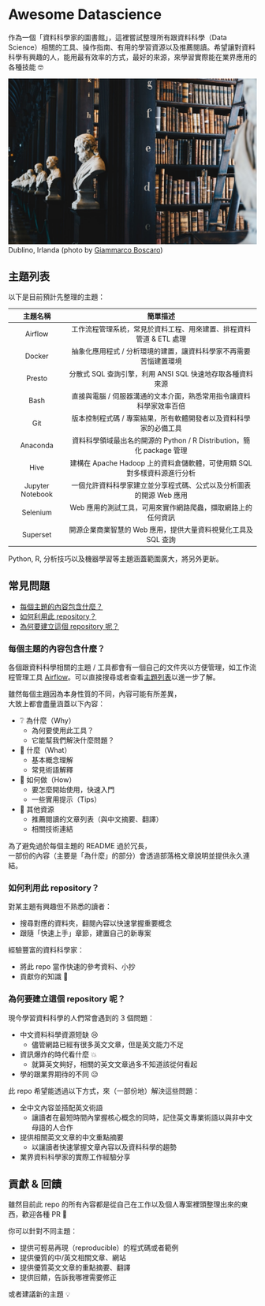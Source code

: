 # Awesome Datascience
作為一個「資料科學家的圖書館」，這裡嘗試整理所有跟資料科學（Data Science）相關的工具、操作指南、有用的學習資源以及推薦閱讀。希望讓對資料科學有興趣的人，能用最有效率的方式，最好的來源，來學習實際能在業界應用的各種技能 :nerd_face:

![Dublino, Irlanda.](images/cover.jpg)
Dublino, Irlanda (photo by [Giammarco Boscaro](https://unsplash.com/photos/zeH-ljawHtg?utm_source=unsplash&utm_medium=referral&utm_content=creditCopyText))


## 主題列表
以下是目前預計先整理的主題：

| 主題名稱 | 簡單描述 |
| :---: | :---: |
| Airflow | 工作流程管理系統，常見於資料工程、用來建置、排程資料管道 & ETL 處理 |
| Docker | 抽象化應用程式 / 分析環境的建置，讓資料科學家不再需要苦惱建置環境 |
| Presto | 分散式 SQL 查詢引擎，利用 ANSI SQL 快速地存取各種資料來源 |
| Bash | 直接與電腦 / 伺服器溝通的文本介面，熟悉常用指令讓資料科學家效率百倍 |
| Git | 版本控制程式碼 / 專案結果，所有軟體開發者以及資料科學家的必備工具 |
| Anaconda | 資料科學領域最出名的開源的 Python / R Distribution，簡化 package 管理 |
| Hive | 建構在 Apache Hadoop 上的資料倉儲軟體，可使用類 SQL 對多樣資料源進行分析|
| Jupyter Notebook | 一個允許資料科學家建立並分享程式碼、公式以及分析圖表的開源 Web 應用 |
| Selenium | Web 應用的測試工具，可用來實作網路爬蟲，擷取網路上的任何資訊 |
| Superset | 開源企業商業智慧的 Web 應用，提供大量資料視覺化工具及 SQL 查詢 |

Python, R, 分析技巧以及機器學習等主題涵蓋範圍廣大，將另外更新。

## 常見問題

- [每個主題的內容包含什麼？](#每個主題的內容包含什麼？)
- [如何利用此 repository？](#如何利用此-repository？)
- [為何要建立這個 repository 呢？](#為何要建立這個-repository-呢？)

### 每個主題的內容包含什麼？  
各個跟資料科學相關的主題 / 工具都會有一個自己的文件夾以方便管理，如工作流程管理工具 [Airflow](airflow)。可以直接搜尋或者查看[主題列表](#主題列表)以進一步了解。

雖然每個主題因為本身性質的不同，內容可能有所差異，  
大致上都會盡量涵蓋以下內容：
- :grey_question: 為什麼（Why）
    - 為何要使用此工具？
    - 它能幫我們解決什麼問題？
- :notebook: 什麼（What）
    - 基本概念理解
    - 常見術語解釋
- :wrench: 如何做（How）
    - 要怎麼開始使用，快速入門
    - 一些實用提示（Tips）
- :book: 其他資源 
    - 推薦閱讀的文章列表（與中文摘要、翻譯）
    - 相關技術連結

為了避免過於每個主題的 README 過於冗長，  
一部份的內容（主要是「為什麼」的部分）會透過部落格文章說明並提供永久連結。

### 如何利用此 repository？
對某主題有興趣但不熟悉的讀者：
- 搜尋對應的資料夾，翻閱內容以快速掌握重要概念
- 跟隨「快速上手」章節，建置自己的新專案

經驗豐富的資料科學家：
- 將此 repo 當作快速的參考資料、小抄
- 貢獻你的知識 :facepunch:


### 為何要建立這個 repository 呢？  
現今學習資料科學的人們常會遇到的 3 個問題：
- 中文資料科學資源短缺 :cry:
    - 儘管網路已經有很多英文文章，但是英文能力不足
- 資訊爆炸的時代看什麼 :boom:
    - 就算英文夠好，相關的英文文章過多不知道該從何看起
- 學的跟業界期待的不同 :disappointed_relieved:

此 repo 希望能透過以下方式，來（一部份地）解決這些問題：
- 全中文內容並搭配英文術語
    - 讓讀者在最短時間內掌握核心概念的同時，記住英文專業術語以與非中文母語的人合作
- 提供相關英文文章的中文重點摘要
    - 以讓讀者快速掌握文章內容以及資料科學的趨勢
- 業界資料科學家的實際工作經驗分享



## 貢獻 & 回饋
雖然目前此 repo 的所有內容都是從自己在工作以及個人專案裡頭整理出來的東西，歡迎各種 PR :clap:

你可以針對不同主題：
- 提供可輕易再現（reproducible）的程式碼或者範例
- 提供優質的中/英文相關文章、網站
- 提供優質英文文章的重點摘要、翻譯
- 提供回饋，告訴我哪裡需要修正

或者建議新的主題 :bulb: